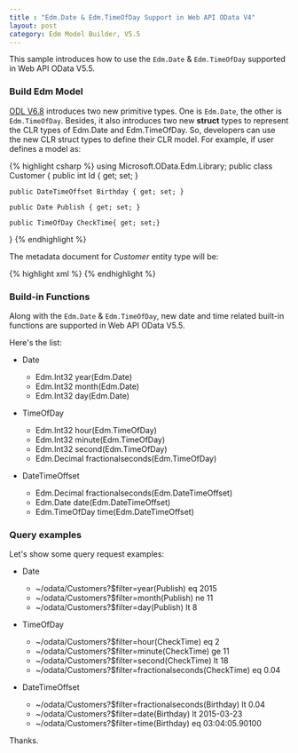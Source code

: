 ```yaml
---
title : "Edm.Date & Edm.TimeOfDay Support in Web API OData V4"
layout: post
category: Edm Model Builder, V5.5
---
```


This sample introduces how to use the `Edm.Date` & `Edm.TimeOfDay` supported in Web API OData V5.5.

### Build Edm Model
[ODL V6.8](http://www.nuget.org/packages/Microsoft.OData.Core/6.8.0) introduces two new primitive types. One is `Edm.Date`, the other is `Edm.TimeOfDay`. Besides, it also introduces two new **struct** types to represent the CLR types of Edm.Date and Edm.TimeOfDay.
 So, developers can use the new CLR struct types to define their CLR model.
For example, if user defines a model as:

{% highlight csharp %}
using Microsoft.OData.Edm.Library;
public class Customer
{
    public int Id { get; set; }

    public DateTimeOffset Birthday { get; set; }
    
    public Date Publish { get; set; }
    
    public TimeOfDay CheckTime{ get; set;}
}
{% endhighlight %}

The metadata document for *Customer* entity type will be:

{% highlight xml %}
<EntityType Name="Customer">
    <Key>
        <PropertyRef Name="Id" />
    </Key>
    <Property Name="Id" Type="Edm.Int32" Nullable="false" />
    <Property Name="Birthday" Type="Edm.DateTimeOffset" Nullable="false" />
    <Property Name="Publish" Type="Edm.Date" Nullable="false"/>
    <Property Name="CheckTime" Type="Edm.TimeOfDay" Nullable="false"/>
</EntityType>
{% endhighlight %}

### Build-in Functions

Along with the `Edm.Date` & `Edm.TimeOfDay`, new date and time related built-in functions are supported in Web API OData V5.5.

Here's the list:

* Date
  - Edm.Int32 year(Edm.Date)
  - Edm.Int32 month(Edm.Date)
  - Edm.Int32 day(Edm.Date)

* TimeOfDay
  - Edm.Int32 hour(Edm.TimeOfDay)
  - Edm.Int32 minute(Edm.TimeOfDay)
  - Edm.Int32 second(Edm.TimeOfDay)
  - Edm.Decimal fractionalseconds(Edm.TimeOfDay)

* DateTimeOffset
  - Edm.Decimal fractionalseconds(Edm.DateTimeOffset)
  - Edm.Date date(Edm.DateTimeOffset)
  - Edm.TimeOfDay time(Edm.DateTimeOffset)

### Query examples 
Let's show some query request examples:

* Date
  - ~/odata/Customers?$filter=year(Publish) eq 2015
  - ~/odata/Customers?$filter=month(Publish) ne 11
  - ~/odata/Customers?$filter=day(Publish) lt 8

* TimeOfDay
  - ~/odata/Customers?$filter=hour(CheckTime) eq 2
  - ~/odata/Customers?$filter=minute(CheckTime) ge 11
  - ~/odata/Customers?$filter=second(CheckTime) lt 18
  - ~/odata/Customers?$filter=fractionalseconds(CheckTime) eq 0.04

* DateTimeOffset
  - ~/odata/Customers?$filter=fractionalseconds(Birthday) lt 0.04
  - ~/odata/Customers?$filter=date(Birthday) lt 2015-03-23
  - ~/odata/Customers?$filter=time(Birthday) eq 03:04:05.90100

Thanks.
